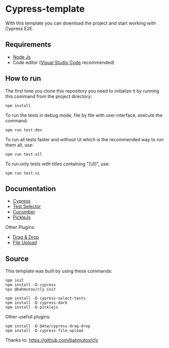 # Cypress-template

With this template you can download the project and start working with Cypress E2E.

## Requirements
* [Node Js](https://nodejs.org)
* Code editor ([Visual Studio Code](https://code.visualstudio.com) recommended)

## How to run
The first time you clone this repository you need to initialize it by running this command from the project directory:
```
npm install
```

To run the tests in debug mode, file by file with user interface, execute the command:
```
npm run test:dev
```

To run all tests faster and without UI which is the recommended way to run them all, use:
```
npm run test:all
```

To run only tests with titles containing "[UI]", use:
```
npm run test:ui
```

## Documentation

* [Cypress](https://docs.cypress.io/guides/overview/why-cypress.html)
* [Test Selector](https://github.com/bahmutov/cypress-select-tests#cypress-select-tests)
* [Cucumber](https://cucumber.io/docs)
* [PickleJs](https://www.picklejs.com)

Other Plugins:
* [Drag & Drop](https://github.com/4teamwork/cypress-drag-drop#cypress-drag-drop)
* [File Upload](https://github.com/abramenal/cypress-file-upload#cypress-file-upload)


## Source
This template was built by using these commands:
```
npm init
npm install -D cypress
npx @bahmutov/cly init

npm install -D cypress-select-tests
npm install -D cypress-dark
npm install -D picklejs
```
Other usefull plugins:
```
npm install -D @4tw/cypress-drag-drop
npm install -D cypress-file-upload
```

Thanks to:
https://github.com/bahmutov/cly
